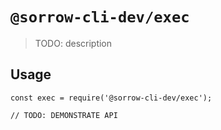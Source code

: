 # `@sorrow-cli-dev/exec`

> TODO: description

## Usage

```
const exec = require('@sorrow-cli-dev/exec');

// TODO: DEMONSTRATE API
```
